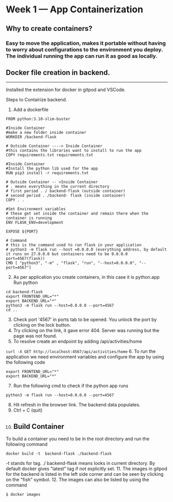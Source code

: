 # Week 1 — App Containerization

## Why to create containers?
### Easy to move the application, makes it portable without having to worry about configurations to the environment you deploy. The individual running the app can run it as good as locally. 

## Docker file creation in backend. 
---------------------------------
Installed the extension for docker in gitpod and VSCode. 

Steps to Contairize backend. 

1. Add a dockerfile
```
FROM python:3.10-slim-buster

#Inside Container
#make a new folder inside container
WORKDIR /backend-flask

# Outside Container ----> Inside Container
#this contains the libraries want to install to run the app
COPY requirements.txt requirements.txt

#Inside Container
#Install the python lib used for the app
RUN pip3 install -r requirements.txt

# Outside Container -- >Inside Container
# . means everything in the current directory
# first period . / backend-flask (outside container)
# second period . /backend- flask (inside container)
COPY . .

#Set Environment variables
# these get set inside the container and remain there when the container is running
ENV FLASK_ENV=development

EXPOSE ${PORT}

# Command
# this is the command used to run flask in your application
# python3 -m flask run --host =0.0.0.0 (everything address, by default it runs on 27.0.0.0 but containers need to be 0.0.0.0 port=4567(flask))
CMD [ "python3", "-m" , "flask", "run", "--host=0.0.0.0", "--port=4567"]

```
2. As per application you create containers, in this case it is python.app
Run python
```
cd backend-flask
export FRONTEND_URL="*"
export BACKEND_URL="*"
python3 -m flask run --host=0.0.0.0 --port=4567
cd ..
```

3. Check port '4567' in ports tab to be opened. You unlock the port by clicking on the lock button. 
4. Try clicking on the link, it gave error 404. Server was running but the page was not found. 
5. To resolve create an endpoint by adding /api/activities/home

```curl -X GET http://localhost:4567/api/activities/home```
6. To run the application we need environment variables and configure the app by using the following code

```
export FRONTEND_URL="*"
export BACKEND_URL="*"
```
7. Run the following cmd to check if the python app runs

```
python3 -m flask run --host=0.0.0.0 --port=4567
```
8. Hit refresh in the browser link. The backend data populates. 
9. Ctrl + C (quit)
10. ## Build Container
To build a container you need to be in the root directory and run the following command 
```
docker build -t  backend-flask ./backend-flask
```
-t stands for tag. 
./ backend-flask means looks in current directory. 
By default docker gives "latest" tag if not explicitly set. 
11. The images in gitpod for the backend is listed in the left side corner and can be seen by clicking on the "fish" symbol.
12. The images can also be listed by using the command 
```
$ docker images
```
